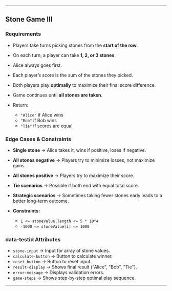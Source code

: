 
---

## Stone Game III

### Requirements

* Players take turns picking stones from the **start of the row**.
* On each turn, a player can take **1, 2, or 3 stones**.
* Alice always goes first.
* Each player’s score is the sum of the stones they picked.
* Both players play **optimally** to maximize their final score difference.
* Game continues until **all stones are taken**.
* Return:

  * `"Alice"` if Alice wins
  * `"Bob"` if Bob wins
  * `"Tie"` if scores are equal

### Edge Cases & Constraints

* **Single stone** → Alice takes it, wins if positive, loses if negative.
* **All stones negative** → Players try to minimize losses, not maximize gains.
* **All stones positive** → Players try to maximize their score.
* **Tie scenarios** → Possible if both end with equal total score.
* **Strategic scenarios** → Sometimes taking fewer stones early leads to a better long-term outcome.
* **Constraints:**

  * `1 <= stoneValue.length <= 5 * 10^4`
  * `-1000 <= stoneValue[i] <= 1000`

### data-testid Attributes

* `stone-input` → Input for array of stone values.
* `calculate-button` → Button to calculate winner.
* `reset-button` → Button to reset input.
* `result-display` → Shows final result ("Alice", "Bob", "Tie").
* `error-message` → Displays validation errors.
* `game-steps` → Shows step-by-step optimal play sequence.

---

